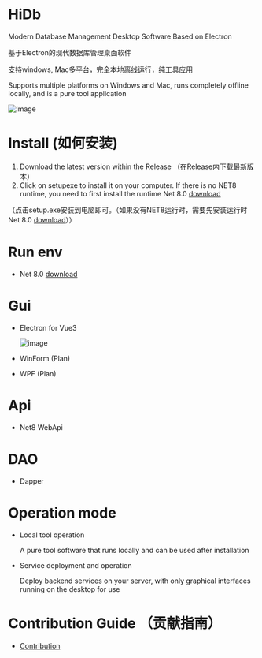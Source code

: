 # HiDb

Modern Database Management Desktop Software Based on Electron

基于Electron的现代数据库管理桌面软件

支持windows, Mac多平台，完全本地离线运行，纯工具应用

Supports multiple platforms on Windows and Mac, runs completely offline locally, and is a pure tool application

![image](https://github.com/git102347501/HiDb/assets/37917403/7f50b4fe-82ca-4e32-87c5-04637c60fe88)

# Install (如何安装)

1. Download the latest version within the Release （在Release内下载最新版本）
2. Click on setupexe to install it on your computer. If there is no NET8 runtime, you need to first install the runtime Net 8.0 [download](https://dotnet.microsoft.com/en-us/download/dotnet/8.0)
   
 （点击setup.exe安装到电脑即可。（如果没有NET8运行时，需要先安装运行时Net 8.0 [download](https://dotnet.microsoft.com/en-us/download/dotnet/8.0)））

# Run env
- Net 8.0 [download](https://dotnet.microsoft.com/en-us/download/dotnet/8.0)

# Gui
- Electron for Vue3

  ![image](https://github.com/git102347501/HiDb/assets/37917403/0b0d255c-d206-4d5d-a8a0-a7a389ce2954)

- WinForm (Plan)
- WPF (Plan)

# Api
- Net8 WebApi

# DAO
- Dapper

# Operation mode
- Local tool operation

  A pure tool software that runs locally and can be used after installation
  
- Service deployment and operation

  Deploy backend services on your server, with only graphical interfaces running on the desktop for use

# Contribution Guide （贡献指南）
- [Contribution](CONTRIBUTING.md)
